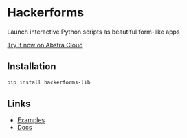# Hackerforms
Launch interactive Python scripts as beautiful form-like apps

[Try it now on Abstra Cloud](https://www.abstracloud.com/forms)

## Installation

```bash
pip install hackerforms-lib
```
## Links

- [Examples](https://github.com/abstra-app/hackerforms-examples/tree/master/python)
- [Docs](https://docs.abstracloud.com/)




